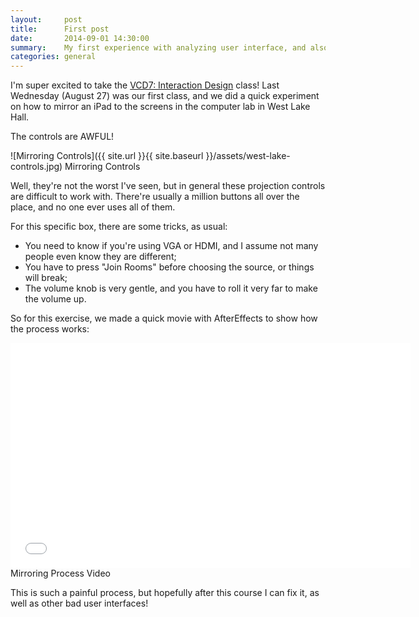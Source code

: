 ```yaml
---
layout:     post
title:      First post
date:       2014-09-01 14:30:00
summary:    My first experience with analyzing user interface, and also with AfterEffects
categories: general
---
```


I'm super excited to take the [VCD7: Interaction Design](http://www3.nd.edu/~amurniek/2014fa/desn31140-fa14.html) class! Last Wednesday (August 27) was our first class, and we did a quick experiment on how to mirror an iPad to the screens in the computer lab in West Lake Hall.

The controls are AWFUL!

![Mirroring Controls]({{ site.url }}{{ site.baseurl }}/assets/west-lake-controls.jpg)
<span class="small mid-gray">Mirroring Controls</span>


Well, they're not the worst I've seen, but in general these projection controls are difficult to work with. There're usually a million buttons all over the place, and no one ever uses all of them.

For this specific box, there are some tricks, as usual:
* You need to know if you're using VGA or HDMI, and I assume not many people even know they are different;
* You have to press "Join Rooms" before choosing the source, or things will break;
* The volume knob is very gentle, and you have to roll it very far to make the volume up.

So for this exercise, we made a quick movie with AfterEffects to show how the process works:

<iframe width="640" height="360" src="//www.youtube.com/embed/VZrCzYooNuo?rel=0" frameborder="0" allowfullscreen></iframe>
<span class="small center mid-gray">Mirroring Process Video</span>

This is such a painful process, but hopefully after this course I can fix it, as well as other bad user interfaces!